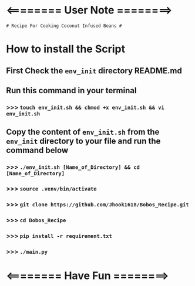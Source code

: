 # <======== User Note ========>

`# Recipe For Cooking Coconut Infused Beans #`

# How to install the Script

## First Check the `env_init` directory README.md

## Run this command in your terminal

### >>> `touch env_init.sh && chmod +x env_init.sh && vi env_init.sh`

## Copy the content of `env_init.sh` from the `env_init` directory to your file and run the command below

### >>> `./env_init.sh [Name_of_Directory] && cd [Name_of_Directory]`

### >>> `source .venv/bin/activate`

### >>> `git clone https://github.com/Jhook1618/Bobos_Recipe.git`

### >>> `cd Bobos_Recipe`

### >>> `pip install -r requirement.txt`

### >>> `./main.py`

# <======== Have Fun ========>
